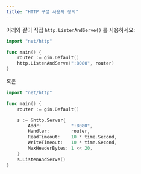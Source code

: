 ```yaml
---
title: "HTTP 구성 사용자 정의"
---
```


아래와 같이 직접 `http.ListenAndServe()` 를 사용하세요:

```go
import "net/http"

func main() {
	router := gin.Default()
	http.ListenAndServe(":8080", router)
}
```
혹은

```go
import "net/http"

func main() {
	router := gin.Default()

	s := &http.Server{
		Addr:           ":8080",
		Handler:        router,
		ReadTimeout:    10 * time.Second,
		WriteTimeout:   10 * time.Second,
		MaxHeaderBytes: 1 << 20,
	}
	s.ListenAndServe()
}
```
